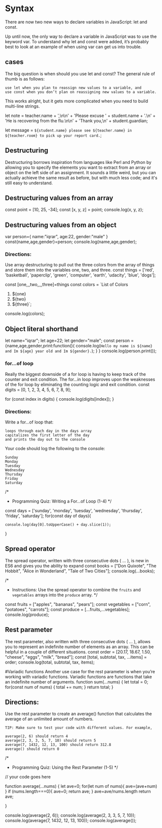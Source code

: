 

# Syntax
There are now two new ways to declare variables in JavaScript: let and const.

Up until now, the only way to declare a variable in JavaScript was to use the keyword var. To understand why let and const were added, it’s probably best to look at an example of when using var can get us into trouble.

## cases
The big question is when should you use let and const? The general rule of thumb is as follows:

    use let when you plan to reassign new values to a variable, and
    use const when you don’t plan on reassigning new values to a variable.
 
 
This works alright, but it gets more complicated when you need to build multi-line strings.

let note = teacher.name + ',\n\n' +
  'Please excuse ' + student.name + '.\n' +
  'He is recovering from the flu.\n\n' +
  'Thank you,\n' +
  student.guardian;

let message = `${student.name} please see ${teacher.name} in ${teacher.room} to pick up your report card.`;

## Destructuring
Destructuring borrows inspiration from languages like Perl and Python by allowing you to specify the elements you want to extract from an array or object on the left side of an assignment. It sounds a little weird, but you can actually achieve the same result as before, but with much less code; and it's still easy to understand.


## Destructuring values from an array
const point = [10, 25, -34];
const [x, y, z] = point;
console.log(x, y, z);

## Destructuring values from an object
var person={
    name:"iqrar",
    age:22,
    gender:"male"
}
const{name,age,gender}=person;
console.log(name,age,gender);

### Directions:

Use array destructuring to pull out the three colors from the array of things and store them into the variables one, two, and three.
const things = ['red', 'basketball', 'paperclip', 'green', 'computer', 'earth', 'udacity', 'blue', 'dogs'];

const [one,,,two,,,,three]=things
const colors = `List of Colors
1. ${one}
2. ${two}
3. ${three}`;

console.log(colors);

## Object literal shorthand

let name="iqrar";
let age=22;
let  gender="male";
const person ={name,age,gender,print:function(){
    console.log(`Hello my name is ${name} and Im ${age} year old and Im ${gender}.`);
}
}
console.log(person.print());
### for...of loop 
Really the biggest downside of a for loop is having to keep track of the counter and exit condition.
The for...in loop improves upon the weaknesses of the for loop by eliminating the counting logic and exit condition.
const digits = [0, 1, 2, 3, 4, 5, 6, 7, 8, 9];

for (const index in digits) {
  console.log(digits[index]);
}

### Directions:

Write a for...of loop that:

    loops through each day in the days array
    capitalizes the first letter of the day
    and prints the day out to the console

Your code should log the following to the console:

    Sunday
    Monday
    Tuesday
    Wednesday
    Thursday
    Friday
    Saturday

/*
 * Programming Quiz: Writing a For...of Loop (1-4)
 */

const days = ['sunday', 'monday', 'tuesday', 'wednesday', 'thursday', 'friday', 'saturday'];
for(const day of days){
   
    console.log(day[0].toUpperCase() + day.slice(1));
}



## Spread operator
The spread operator, written with three consecutive dots ( ... ), is new in ES6 and gives you the ability to expand
const books = ["Don Quixote", "The Hobbit", "Alice in Wonderland", "Tale of Two Cities"];
console.log(...books);

/*
 * Instructions: Use the spread operator to combine the `fruits` and `vegetables` arrays into the `produce` array.
 */

const fruits = ["apples", "bananas", "pears"];
const vegetables = ["corn", "potatoes", "carrots"];
const produce = [...fruits,...vegetables];
console.log(produce);


## Rest parameter
The rest parameter, also written with three consecutive dots ( ... ), allows you to represent an indefinite number of elements as an array. This can be helpful in a couple of different situations.
const order = [20.17, 18.67, 1.50, "cheese", "eggs", "milk", "bread"];
const [total, subtotal, tax, ...items] = order;
console.log(total, subtotal, tax, items);


#Variadic functions
Another use case for the rest parameter is when you’re working with variadic functions. Variadic functions are functions that take an indefinite number of arguments.
function sum(...nums) {
  let total = 0;  
  for(const num of nums) {
    total += num;
  }
  return total;
}

## Directions:

Use the rest parameter to create an average() function that calculates the average of an unlimited amount of numbers.

    TIP: Make sure to test your code with different values. For example,

    average(2, 6) should return 4
    average(2, 3, 3, 5, 7, 10) should return 5
    average(7, 1432, 12, 13, 100) should return 312.8
    average() should return 0
/*
 * Programming Quiz: Using the Rest Parameter (1-5)
 */

// your code goes here

function average(...nums) {
    let ave=0;
    for(let num of nums){
        ave=(ave+num)
    }
    if (nums.length===0){
         ave=0;
         return ave;
    }
    ave=ave/nums.length
    return ave;
     
}

console.log(average(2, 6));
console.log(average(2, 3, 3, 5, 7, 10));
console.log(average(7, 1432, 12, 13, 100));
console.log(average());
